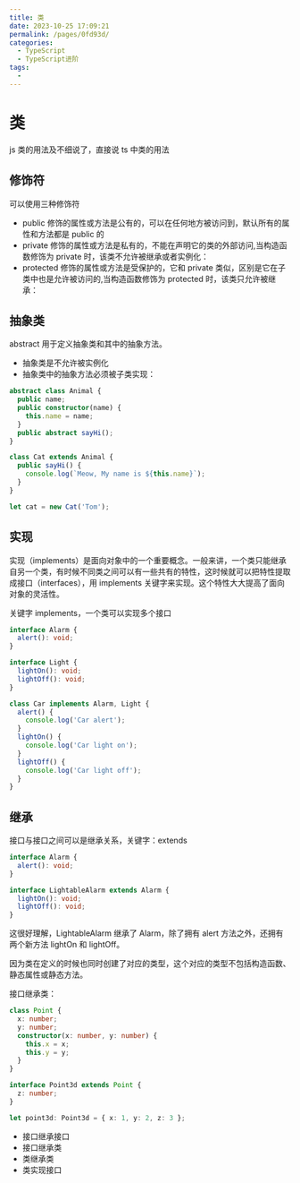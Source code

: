```yaml
---
title: 类
date: 2023-10-25 17:09:21
permalink: /pages/0fd93d/
categories:
  - TypeScript
  - TypeScript进阶
tags:
  -
---
```


# 类

js 类的用法及不细说了，直接说 ts 中类的用法

## 修饰符

可以使用三种修饰符

- public 修饰的属性或方法是公有的，可以在任何地方被访问到，默认所有的属性和方法都是 public 的
- private 修饰的属性或方法是私有的，不能在声明它的类的外部访问,当构造函数修饰为 private 时，该类不允许被继承或者实例化：
- protected 修饰的属性或方法是受保护的，它和 private 类似，区别是它在子类中也是允许被访问的,当构造函数修饰为 protected 时，该类只允许被继承：

## 抽象类

abstract 用于定义抽象类和其中的抽象方法。

- 抽象类是不允许被实例化
- 抽象类中的抽象方法必须被子类实现：

```ts
abstract class Animal {
  public name;
  public constructor(name) {
    this.name = name;
  }
  public abstract sayHi();
}

class Cat extends Animal {
  public sayHi() {
    console.log(`Meow, My name is ${this.name}`);
  }
}

let cat = new Cat('Tom');
```

## 实现

实现（implements）是面向对象中的一个重要概念。一般来讲，一个类只能继承自另一个类，有时候不同类之间可以有一些共有的特性，这时候就可以把特性提取成接口（interfaces），用 implements 关键字来实现。这个特性大大提高了面向对象的灵活性。

关键字 implements，一个类可以实现多个接口

```ts
interface Alarm {
  alert(): void;
}

interface Light {
  lightOn(): void;
  lightOff(): void;
}

class Car implements Alarm, Light {
  alert() {
    console.log('Car alert');
  }
  lightOn() {
    console.log('Car light on');
  }
  lightOff() {
    console.log('Car light off');
  }
}
```

## 继承

接口与接口之间可以是继承关系，关键字：extends

```ts
interface Alarm {
  alert(): void;
}

interface LightableAlarm extends Alarm {
  lightOn(): void;
  lightOff(): void;
}
```

这很好理解，LightableAlarm 继承了 Alarm，除了拥有 alert 方法之外，还拥有两个新方法 lightOn 和 lightOff。

因为类在定义的时候也同时创建了对应的类型，这个对应的类型不包括构造函数、静态属性或静态方法。

接口继承类：

```ts
class Point {
  x: number;
  y: number;
  constructor(x: number, y: number) {
    this.x = x;
    this.y = y;
  }
}

interface Point3d extends Point {
  z: number;
}

let point3d: Point3d = { x: 1, y: 2, z: 3 };
```

- 接口继承接口
- 接口继承类
- 类继承类
- 类实现接口
